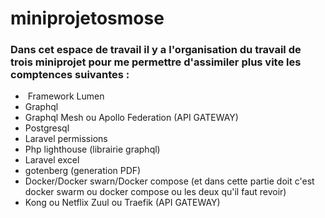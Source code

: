 # miniprojetosmose
### Dans cet espace de travail il y a l'organisation du travail de trois miniprojet pour me permettre d'assimiler plus vite les comptences suivantes :
- ⁠ Framework Lumen
- ⁠Graphql
- ⁠Graphql Mesh ou Apollo Federation (API GATEWAY)
- ⁠Postgresql
- ⁠Laravel permissions
- ⁠Php lighthouse (librairie graphql)
- ⁠Laravel excel
- ⁠gotenberg (generation PDF)
- ⁠Docker/Docker swarn/Docker compose (et dans cette partie doit c'est docker swarm ou docker compose ou les deux qu'il faut revoir)
- ⁠Kong ou Netflix Zuul ou Traefik (API GATEWAY)